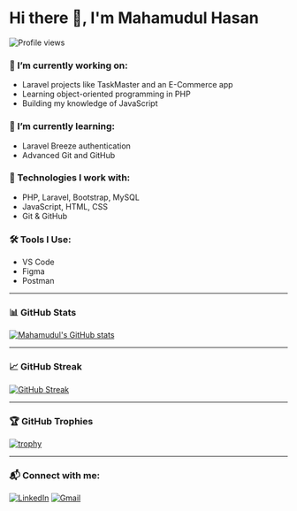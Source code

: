 # Hi there 👋, I'm Mahamudul Hasan

![Profile views](https://gpvc.arturio.dev/mahamudul404)

### 🔭 I’m currently working on:
- Laravel projects like TaskMaster and an E-Commerce app
- Learning object-oriented programming in PHP
- Building my knowledge of JavaScript

### 🌱 I’m currently learning:
- Laravel Breeze authentication
- Advanced Git and GitHub

### 🚀 Technologies I work with:
- PHP, Laravel, Bootstrap, MySQL
- JavaScript, HTML, CSS
- Git & GitHub

### 🛠 Tools I Use:
- VS Code
- Figma
- Postman

---

### 📊 GitHub Stats

[![Mahamudul's GitHub stats](https://github-readme-stats.vercel.app/api?username=mahamudul404&show_icons=true&theme=radical)](https://github.com/anuraghazra/github-readme-stats)

---

### 📈 GitHub Streak

[![GitHub Streak](https://github-readme-streak-stats.herokuapp.com/?user=mahamudul404&theme=radical)](https://git.io/streak-stats)

---

### 🏆 GitHub Trophies

[![trophy](https://github-profile-trophy.vercel.app/?username=mahamudul404&theme=dracula)](https://github.com/ryo-ma/github-profile-trophy)

---

### 📬 Connect with me:
[![LinkedIn](https://img.shields.io/badge/-LinkedIn-blue?style=flat&logo=LinkedIn&logoColor=white)](https://www.linkedin.com/in/mahamudul404/)
[![Gmail](https://img.shields.io/badge/-Gmail-red?style=flat&logo=gmail&logoColor=white)](mailto:mahamudul404@gmail.com)

